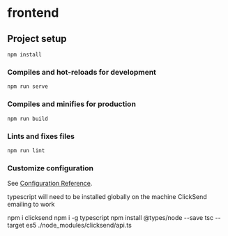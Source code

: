 # frontend

## Project setup
```
npm install
```

### Compiles and hot-reloads for development
```
npm run serve
```

### Compiles and minifies for production
```
npm run build
```

### Lints and fixes files
```
npm run lint
```

### Customize configuration
See [Configuration Reference](https://cli.vuejs.org/config/).

typescript will need to be installed globally on the machine 
ClickSend emailing to work

npm i clicksend
npm i -g typescript
npm install @types/node --save
tsc --target es5 ./node_modules/clicksend/api.ts